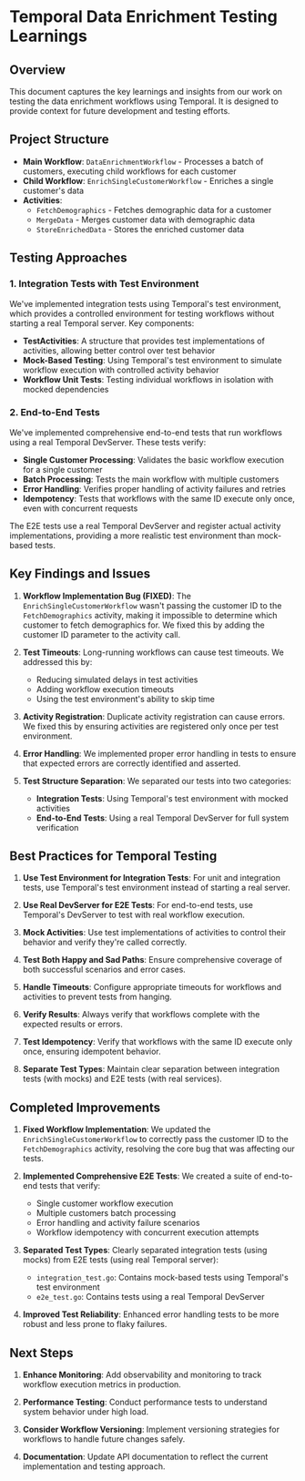 # Temporal Data Enrichment Testing Learnings

## Overview

This document captures the key learnings and insights from our work on testing the data enrichment workflows using Temporal. It is designed to provide context for future development and testing efforts.

## Project Structure

- **Main Workflow**: `DataEnrichmentWorkflow` - Processes a batch of customers, executing child workflows for each customer
- **Child Workflow**: `EnrichSingleCustomerWorkflow` - Enriches a single customer's data
- **Activities**:
  - `FetchDemographics` - Fetches demographic data for a customer
  - `MergeData` - Merges customer data with demographic data
  - `StoreEnrichedData` - Stores the enriched customer data

## Testing Approaches

### 1. Integration Tests with Test Environment

We've implemented integration tests using Temporal's test environment, which provides a controlled environment for testing workflows without starting a real Temporal server. Key components:

- **TestActivities**: A structure that provides test implementations of activities, allowing better control over test behavior
- **Mock-Based Testing**: Using Temporal's test environment to simulate workflow execution with controlled activity behavior
- **Workflow Unit Tests**: Testing individual workflows in isolation with mocked dependencies

### 2. End-to-End Tests

We've implemented comprehensive end-to-end tests that run workflows using a real Temporal DevServer. These tests verify:

- **Single Customer Processing**: Validates the basic workflow execution for a single customer
- **Batch Processing**: Tests the main workflow with multiple customers
- **Error Handling**: Verifies proper handling of activity failures and retries
- **Idempotency**: Tests that workflows with the same ID execute only once, even with concurrent requests

The E2E tests use a real Temporal DevServer and register actual activity implementations, providing a more realistic test environment than mock-based tests.

## Key Findings and Issues

1. **Workflow Implementation Bug (FIXED)**: The `EnrichSingleCustomerWorkflow` wasn't passing the customer ID to the `FetchDemographics` activity, making it impossible to determine which customer to fetch demographics for. We fixed this by adding the customer ID parameter to the activity call.

2. **Test Timeouts**: Long-running workflows can cause test timeouts. We addressed this by:
   - Reducing simulated delays in test activities
   - Adding workflow execution timeouts
   - Using the test environment's ability to skip time

3. **Activity Registration**: Duplicate activity registration can cause errors. We fixed this by ensuring activities are registered only once per test environment.

4. **Error Handling**: We implemented proper error handling in tests to ensure that expected errors are correctly identified and asserted.

5. **Test Structure Separation**: We separated our tests into two categories:
   - **Integration Tests**: Using Temporal's test environment with mocked activities
   - **End-to-End Tests**: Using a real Temporal DevServer for full system verification

## Best Practices for Temporal Testing

1. **Use Test Environment for Integration Tests**: For unit and integration tests, use Temporal's test environment instead of starting a real server.

2. **Use Real DevServer for E2E Tests**: For end-to-end tests, use Temporal's DevServer to test with real workflow execution.

3. **Mock Activities**: Use test implementations of activities to control their behavior and verify they're called correctly.

4. **Test Both Happy and Sad Paths**: Ensure comprehensive coverage of both successful scenarios and error cases.

5. **Handle Timeouts**: Configure appropriate timeouts for workflows and activities to prevent tests from hanging.

6. **Verify Results**: Always verify that workflows complete with the expected results or errors.

7. **Test Idempotency**: Verify that workflows with the same ID execute only once, ensuring idempotent behavior.

8. **Separate Test Types**: Maintain clear separation between integration tests (with mocks) and E2E tests (with real services).

## Completed Improvements

1. **Fixed Workflow Implementation**: We updated the `EnrichSingleCustomerWorkflow` to correctly pass the customer ID to the `FetchDemographics` activity, resolving the core bug that was affecting our tests.

2. **Implemented Comprehensive E2E Tests**: We created a suite of end-to-end tests that verify:
   - Single customer workflow execution
   - Multiple customers batch processing
   - Error handling and activity failure scenarios
   - Workflow idempotency with concurrent execution attempts

3. **Separated Test Types**: Clearly separated integration tests (using mocks) from E2E tests (using real Temporal server):
   - `integration_test.go`: Contains mock-based tests using Temporal's test environment
   - `e2e_test.go`: Contains tests using a real Temporal DevServer

4. **Improved Test Reliability**: Enhanced error handling tests to be more robust and less prone to flaky failures.

## Next Steps

1. **Enhance Monitoring**: Add observability and monitoring to track workflow execution metrics in production.

2. **Performance Testing**: Conduct performance tests to understand system behavior under high load.

3. **Consider Workflow Versioning**: Implement versioning strategies for workflows to handle future changes safely.

4. **Documentation**: Update API documentation to reflect the current implementation and testing approach.
